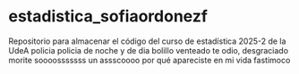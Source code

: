 # estadistica_sofiaordonezf
Repositorio para almacenar el código del curso de estadística 2025-2 de la UdeA
policia policia de noche y de dia 
bolillo venteado 
te odio, desgraciado 
morite 
soooosssssss un assscoooo
por qué apareciste en mi vida 
fastimoco 
